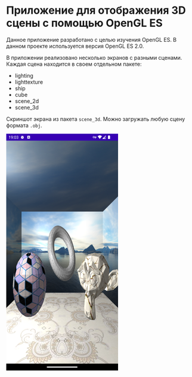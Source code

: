 # Приложение для отображения 3D сцены с помощью OpenGL ES

Данное приложение разработано с целью изучения OpenGL ES. В данном проекте используется версия OpenGL ES 2.0.

В приложении реализовано несколько экранов с разными сценами. Каждая сцена находится в своем отдельном пакете:

- lighting
- lighttexture
- ship
- cube
- scene_2d
- scene_3d

Скриншот экрана из пакета `scene_3d`. Можно загружать любую сцену формата `.obj`.

<img src="https://github.com/ShiryaevNikolay/GraphicalApp/blob/main/preview/Screenshot_1680969785.png" width="300">